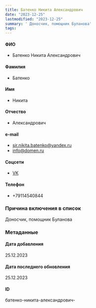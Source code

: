 ```yaml
---
title: Батенко Никита Александрович
date: "2023-12-25"
lastmodified: "2023-12-25"
summary: ' Доносчик, помощник Буланова'
tags: 
---
```

<!--# pp2-->
<!--## Фигурант-->
<!--### Личные данные-->
#### ФИО
- Батенко Никита Александрович
#### Фамилия
- Батенко
#### Имя
- Никита
#### Отчество
- Александрович
#### e-mail
- sir.nikita.batenko@yandex.ru
- info@domen.ru
#### Соцсети
- [VK](https://vk.com/comrade_nik)
#### Телефон
- +79114540844
### Причина включения в список
Доносчик, помощник Буланова
### Метаданные
#### Дата добавления
25.12.2023
#### Дата последнего обновления
25.12.2023
#### ID
батенко-никита-александрович-
<!--## END;-->

